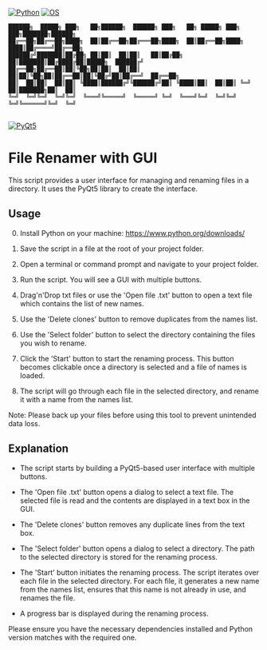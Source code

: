 [![Python](https://img.shields.io/badge/Python-3.8-blue.svg)](https://www.python.org/)
[![OS](https://img.shields.io/badge/OS-Windows%20%7C%20MacOS%20%7C%20Linux-informational.svg)](https://www.python.org/)
```
██████╗  █████╗ ███╗   ██╗██████╗  ██████╗ ███╗   ██╗ █████╗ ███╗   ███╗███████╗██████╗ 
██╔══██╗██╔══██╗████╗  ██║██╔══██╗██╔═══██╗████╗  ██║██╔══██╗████╗ ████║██╔════╝██╔══██╗
██████╔╝███████║██╔██╗ ██║██║  ██║██║   ██║██╔██╗ ██║███████║██╔████╔██║█████╗  ██████╔╝
██╔══██╗██╔══██║██║╚██╗██║██║  ██║██║   ██║██║╚██╗██║██╔══██║██║╚██╔╝██║██╔══╝  ██╔══██╗
██║  ██║██║  ██║██║ ╚████║██████╔╝╚██████╔╝██║ ╚████║██║  ██║██║ ╚═╝ ██║███████╗██║  ██║
╚═╝  ╚═╝╚═╝  ╚═╝╚═╝  ╚═══╝╚═════╝  ╚═════╝ ╚═╝  ╚═══╝╚═╝  ╚═╝╚═╝     ╚═╝╚══════╝╚═╝  ╚═╝
                                                                                        

```
[![PyQt5](https://img.shields.io/badge/PyQt5-5.15.2-blue.svg)](https://pypi.org/project/PyQt5/)

# File Renamer with GUI

This script provides a user interface for managing and renaming files in a directory. It uses the PyQt5 library to create the interface.

## Usage

0. Install Python on your machine: https://www.python.org/downloads/

1. Save the script in a file at the root of your project folder.

2. Open a terminal or command prompt and navigate to your project folder.

3. Run the script. You will see a GUI with multiple buttons.

4. Drag'n'Drop txt files or use the 'Open file .txt' button to open a text file which contains the list of new names.

5. Use the 'Delete clones' button to remove duplicates from the names list.

6. Use the 'Select folder' button to select the directory containing the files you wish to rename.

7. Click the 'Start' button to start the renaming process. This button becomes clickable once a directory is selected and a file of names is loaded.

8. The script will go through each file in the selected directory, and rename it with a name from the names list.

Note: Please back up your files before using this tool to prevent unintended data loss.

## Explanation

- The script starts by building a PyQt5-based user interface with multiple buttons.

- The 'Open file .txt' button opens a dialog to select a text file. The selected file is read and the contents are displayed in a text box in the GUI.

- The 'Delete clones' button removes any duplicate lines from the text box.

- The 'Select folder' button opens a dialog to select a directory. The path to the selected directory is stored for the renaming process.

- The 'Start' button initiates the renaming process. The script iterates over each file in the selected directory. For each file, it generates a new name from the names list, ensures that this name is not already in use, and renames the file.

- A progress bar is displayed during the renaming process.

Please ensure you have the necessary dependencies installed and Python version matches with the required one.
